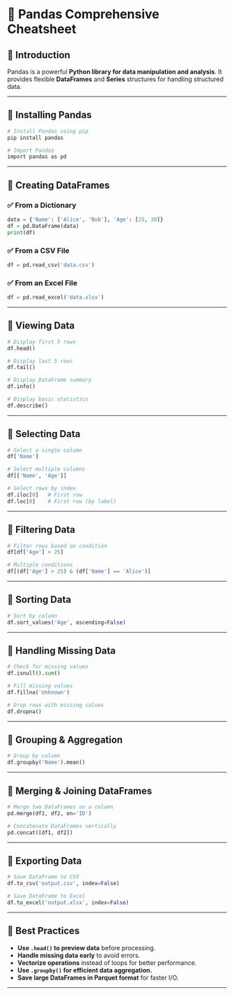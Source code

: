 # 🐼 Pandas Comprehensive Cheatsheet

## 🔹 Introduction
Pandas is a powerful **Python library for data manipulation and analysis**. It provides flexible **DataFrames** and **Series** structures for handling structured data.

---

## 🔹 Installing Pandas
```sh
# Install Pandas using pip
pip install pandas

# Import Pandas
import pandas as pd
```

---

## 🔹 Creating DataFrames
### ✅ From a Dictionary
```python
data = {'Name': ['Alice', 'Bob'], 'Age': [25, 30]}
df = pd.DataFrame(data)
print(df)
```

### ✅ From a CSV File
```python
df = pd.read_csv('data.csv')
```

### ✅ From an Excel File
```python
df = pd.read_excel('data.xlsx')
```

---

## 🔹 Viewing Data
```python
# Display first 5 rows
df.head()

# Display last 5 rows
df.tail()

# Display DataFrame summary
df.info()

# Display basic statistics
df.describe()
```

---

## 🔹 Selecting Data
```python
# Select a single column
df['Name']

# Select multiple columns
df[['Name', 'Age']]

# Select rows by index
df.iloc[0]   # First row
df.loc[0]    # First row (by label)
```

---

## 🔹 Filtering Data
```python
# Filter rows based on condition
df[df['Age'] > 25]

# Multiple conditions
df[(df['Age'] > 25) & (df['Name'] == 'Alice')]
```

---

## 🔹 Sorting Data
```python
# Sort by column
df.sort_values('Age', ascending=False)
```

---

## 🔹 Handling Missing Data
```python
# Check for missing values
df.isnull().sum()

# Fill missing values
df.fillna('Unknown')

# Drop rows with missing values
df.dropna()
```

---

## 🔹 Grouping & Aggregation
```python
# Group by column
df.groupby('Name').mean()
```

---

## 🔹 Merging & Joining DataFrames
```python
# Merge two DataFrames on a column
pd.merge(df1, df2, on='ID')

# Concatenate DataFrames vertically
pd.concat([df1, df2])
```

---

## 🔹 Exporting Data
```python
# Save DataFrame to CSV
df.to_csv('output.csv', index=False)

# Save DataFrame to Excel
df.to_excel('output.xlsx', index=False)
```

---

## 🔹 Best Practices
- **Use `.head()` to preview data** before processing.
- **Handle missing data early** to avoid errors.
- **Vectorize operations** instead of loops for better performance.
- **Use `.groupby()` for efficient data aggregation.**
- **Save large DataFrames in Parquet format** for faster I/O.

---